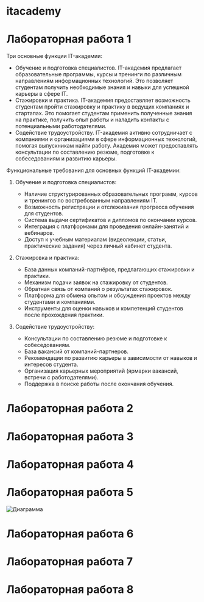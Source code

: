 # itacademy
# Лабораторная работа 1
Три основные функции IT-академии:
* Обучение и подготовка специалистов. IT-академия предлагает образовательные программы, курсы и тренинги по различным направлениям информационных технологий. Это позволяет студентам получить необходимые знания и навыки для успешной карьеры в сфере IT.
* Стажировки и практика. IT-академия предоставляет возможность студентам пройти стажировку и практику в ведущих компаниях и стартапах. Это помогает студентам применить полученные знания на практике, получить опыт работы и наладить контакты с потенциальными работодателями.
* Содействие трудоустройству. IT-академия активно сотрудничает с компаниями и организациями в сфере информационных технологий, помогая выпускникам найти работу. Академия может предоставлять консультации по составлению резюме, подготовке к собеседованиям и развитию карьеры.

Функциональные требования для основных функций IT-академии:
1. Обучение и подготовка специалистов:
	- Наличие структурированных образовательных программ, курсов и тренингов по востребованным направлениям IT.
	- Возможность регистрации и отслеживания прогресса обучения для студентов.
	- Система выдачи сертификатов и дипломов по окончании курсов.
	- Интеграция с платформами для проведения онлайн-занятий и вебинаров.
	- Доступ к учебным материалам (видеолекции, статьи, практические задания) через личный кабинет студента.

2. Стажировка и практика:
	- База данных компаний-партнёров, предлагающих стажировки и практики.
	- Механизм подачи заявок на стажировку от студентов.
	- Обратная связь от компаний о результатах стажировок.
	- Платформа для обмена опытом и обсуждения проектов между студентами и компаниями.
	- Инструменты для оценки навыков и компетенций студентов после прохождения практики.

3. Содействие трудоустройству:
	- Консультации по составлению резюме и подготовке к собеседованиям.
	- База вакансий от компаний-партнеров.
	- Рекомендации по развитию карьеры в зависимости от навыков и интересов студента.
	- Организация карьерных мероприятий (ярмарки вакансий, встречи с работодателями).
	- Поддержка в поиске работы после окончания обучения.

# Лабораторная работа 2
# Лабораторная работа 3
# Лабораторная работа 4
# Лабораторная работа 5
![Диаграмма](/home/ilyas_of_the_best/itacademy/images/photo1.jpg)

# Лабораторная работа 6
# Лабораторная работа 7
# Лабораторная работа 8
